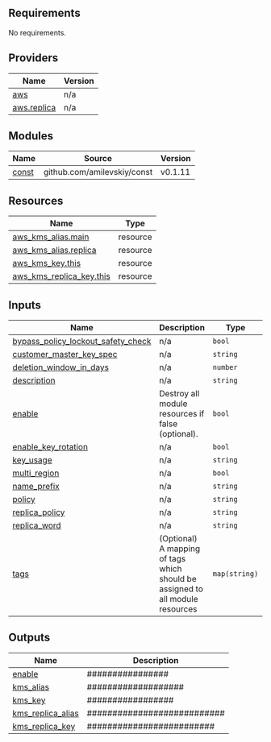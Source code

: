 <!-- BEGIN_TF_DOCS -->
## Requirements

No requirements.

## Providers

| Name | Version |
|------|---------|
| <a name="provider_aws"></a> [aws](#provider\_aws) | n/a |
| <a name="provider_aws.replica"></a> [aws.replica](#provider\_aws.replica) | n/a |

## Modules

| Name | Source | Version |
|------|--------|---------|
| <a name="module_const"></a> [const](#module\_const) | github.com/amilevskiy/const | v0.1.11 |

## Resources

| Name | Type |
|------|------|
| [aws_kms_alias.main](https://registry.terraform.io/providers/hashicorp/aws/latest/docs/resources/kms_alias) | resource |
| [aws_kms_alias.replica](https://registry.terraform.io/providers/hashicorp/aws/latest/docs/resources/kms_alias) | resource |
| [aws_kms_key.this](https://registry.terraform.io/providers/hashicorp/aws/latest/docs/resources/kms_key) | resource |
| [aws_kms_replica_key.this](https://registry.terraform.io/providers/hashicorp/aws/latest/docs/resources/kms_replica_key) | resource |

## Inputs

| Name | Description | Type | Default | Required |
|------|-------------|------|---------|:--------:|
| <a name="input_bypass_policy_lockout_safety_check"></a> [bypass\_policy\_lockout\_safety\_check](#input\_bypass\_policy\_lockout\_safety\_check) | n/a | `bool` | `null` | no |
| <a name="input_customer_master_key_spec"></a> [customer\_master\_key\_spec](#input\_customer\_master\_key\_spec) | n/a | `string` | `null` | no |
| <a name="input_deletion_window_in_days"></a> [deletion\_window\_in\_days](#input\_deletion\_window\_in\_days) | n/a | `number` | `null` | no |
| <a name="input_description"></a> [description](#input\_description) | n/a | `string` | `null` | no |
| <a name="input_enable"></a> [enable](#input\_enable) | Destroy all module resources if false (optional). | `bool` | `false` | no |
| <a name="input_enable_key_rotation"></a> [enable\_key\_rotation](#input\_enable\_key\_rotation) | n/a | `bool` | `null` | no |
| <a name="input_key_usage"></a> [key\_usage](#input\_key\_usage) | n/a | `string` | `null` | no |
| <a name="input_multi_region"></a> [multi\_region](#input\_multi\_region) | n/a | `bool` | `null` | no |
| <a name="input_name_prefix"></a> [name\_prefix](#input\_name\_prefix) | n/a | `string` | `""` | no |
| <a name="input_policy"></a> [policy](#input\_policy) | n/a | `string` | `null` | no |
| <a name="input_replica_policy"></a> [replica\_policy](#input\_replica\_policy) | n/a | `string` | `null` | no |
| <a name="input_replica_word"></a> [replica\_word](#input\_replica\_word) | n/a | `string` | `"replica"` | no |
| <a name="input_tags"></a> [tags](#input\_tags) | (Optional) A mapping of tags which should be assigned to all module resources | `map(string)` | `{}` | no |

## Outputs

| Name | Description |
|------|-------------|
| <a name="output_enable"></a> [enable](#output\_enable) | ################ |
| <a name="output_kms_alias"></a> [kms\_alias](#output\_kms\_alias) | ################### |
| <a name="output_kms_key"></a> [kms\_key](#output\_kms\_key) | ################# |
| <a name="output_kms_replica_alias"></a> [kms\_replica\_alias](#output\_kms\_replica\_alias) | ########################### |
| <a name="output_kms_replica_key"></a> [kms\_replica\_key](#output\_kms\_replica\_key) | ######################### |
<!-- END_TF_DOCS -->